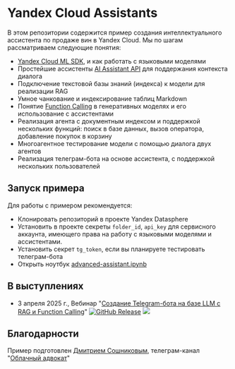 # Yandex Cloud Assistants

В этом репозитории содержится пример создания интеллектуального ассистента по продаже вин в Yandex Cloud. Мы по шагам рассматриваем следующие понятия:

* [Yandex Cloud ML SDK](https://github.com/yandex-cloud/yandex-cloud-ml-sdk), и как работать с языковыми моделями
* Простейшие ассистенты [AI Assistant API](https://yandex.cloud/ru/docs/foundation-models/concepts/assistant/) для поддержания контекста диалога
* Подключение текстовой базы знаний (индекса) к модели для реализации RAG
* Умное чанкование и индексирование таблиц Markdown
* Понятие [Function Calling](https://yandex.cloud/ru/docs/foundation-models/concepts/yandexgpt/function-call) в генеративных моделях и его использование с ассистентами
* Реализация агента с документным индексом и поддержкой нескольких функций: поиск в базе данных, вызов оператора, добавление покупок в корзину
* Многоагентное тестирование модели с помощью диалога двух агентов
* Реализация телеграм-бота на основе ассистента, с поддержкой нескольких пользователей

## Запуск примера

Для работы с примером рекомендуется:
* Клонировать репозиторий в проекте Yandex Datasphere
* Установить в проекте секреты `folder_id`, `api_key` для сервисного аккаунта, имеющего права на работу с языковыми моделями и ассистентами.
* Установить секрет `tg_token`, если вы планируете тестировать телеграм-бота
* Открыть ноутбук [advanced-assistant.ipynb](advanced-assistant.ipynb)

## В выступлениях
* 3 апреля 2025 г., Вебинар "[Создание Telegram-бота на базе LLM с RAG и Function Calling](https://yandex.cloud/ru/events/1117)" [![GitHub Release](https://img.shields.io/github/v/release/yandex-datasphere/advanced-assistant?filter=v1)](https://github.com/yandex-datasphere/advanced-assistant/tree/v1) ![](https://img.shields.io/badge/смотреть-запись-blue)

## Благодарности

Пример подготовлен [Дмитрием Сошниковым](https://soshnikov.com/ru), телеграм-канал "[Облачный адвокат](http://t.me/shwarsico)"